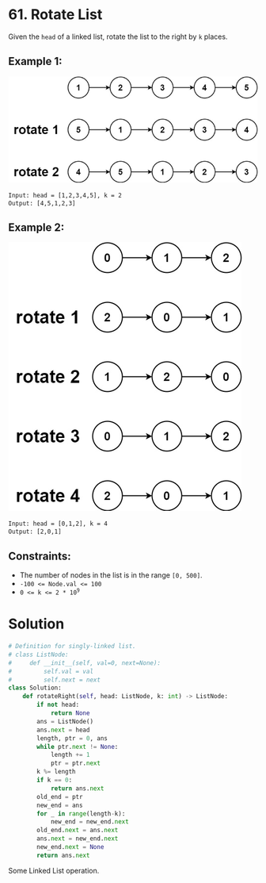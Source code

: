 # 61. Rotate List

Given the `head` of a linked list, rotate the list to the right by `k` places.

## Example 1:
![rotate1.jpg](/src/rotate1.jpg)
```
Input: head = [1,2,3,4,5], k = 2
Output: [4,5,1,2,3]
```

## Example 2:
![rotate2.jpg](/src/rotate2.jpg)
```
Input: head = [0,1,2], k = 4
Output: [2,0,1]
```

## Constraints:
- The number of nodes in the list is in the range `[0, 500]`.
- `-100 <= Node.val <= 100`
- <code>0 <= k <= 2 * 10<sup>9</sup></code>

# Solution
```python
# Definition for singly-linked list.
# class ListNode:
#     def __init__(self, val=0, next=None):
#         self.val = val
#         self.next = next
class Solution:
    def rotateRight(self, head: ListNode, k: int) -> ListNode:
        if not head:
            return None
        ans = ListNode()
        ans.next = head
        length, ptr = 0, ans
        while ptr.next != None:
            length += 1
            ptr = ptr.next
        k %= length
        if k == 0:
            return ans.next
        old_end = ptr
        new_end = ans
        for _ in range(length-k):
            new_end = new_end.next
        old_end.next = ans.next
        ans.next = new_end.next
        new_end.next = None
        return ans.next
```
Some Linked List operation.
